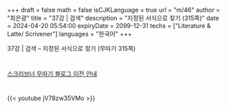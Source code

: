 +++
draft = false
math = false
isCJKLanguage = true
url = "m/46"
author = "최은광"
title = "37강 | 검색"
description = "지정된 서식으로 찾기 (315쪽)"
date = 2024-04-20 05:54:00
expiryDate = 2099-12-31
techs = ["Literature & Latte/ Scrivener"]
languages = "한국어"
+++

37강 | 검색 – 지정된 서식으로 찾기 (무따기 315쪽)

<!--more--> 

#

[스크리브너 무따기 블로그 이전 안내](../../docs/scrivener/newsroom/scrivener-notice-01/)

#

<script async src="https://pagead2.googlesyndication.com/pagead/js/adsbygoogle.js?client=ca-pub-2618164900782657"
     crossorigin="anonymous"></script>
<ins class="adsbygoogle"
     style="display:block"
     data-ad-format="autorelaxed"
     data-ad-client="ca-pub-2618164900782657"
     data-ad-slot="3789799679"></ins>
<script>
     (adsbygoogle = window.adsbygoogle || []).push({});
</script>

#

{{< youtube jV78zw35VMo >}}

#